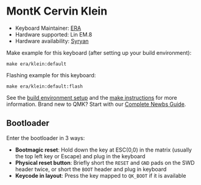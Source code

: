 # MontK Cervin Klein

* Keyboard Maintainer: [ERA](https://github.com/eerraa)
* Hardware supported: Lin EM.8
* Hardware availability: [Syryan](https://srind.mysoho.com/)

Make example for this keyboard (after setting up your build environment):

    make era/klein:default

Flashing example for this keyboard:

    make era/klein:default:flash

See the [build environment setup](https://docs.qmk.fm/#/getting_started_build_tools) and the [make instructions](https://docs.qmk.fm/#/getting_started_make_guide) for more information. Brand new to QMK? Start with our [Complete Newbs Guide](https://docs.qmk.fm/#/newbs).

## Bootloader

Enter the bootloader in 3 ways:

* **Bootmagic reset**: Hold down the key at ESC(0,0) in the matrix (usually the top left key or Escape) and plug in the keyboard
* **Physical reset button**: Briefly short the `RESET` and `GND` pads on the SWD header twice, or short the `BOOT` header and plug in keyboard
* **Keycode in layout**: Press the key mapped to `QK_BOOT` if it is available